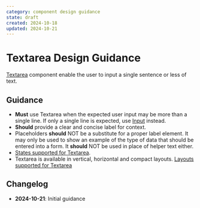 ```yaml
---
category: component design guidance
state: draft
created: 2024-10-18
updated: 2024-10-21
---
```


# Textarea Design Guidance

[Textarea](https://clarity.design/documentation/textarea) component enable the user to input a single sentence or less of text.

## Guidance

- **Must** use Textarea when the expected user input may be more than a single line. If only a single line is expected, use [Input](https://clarity.design/documentation/input) instead.
- **Should** provide a clear and concise label for context.
- Placeholders **should** NOT be a substitute for a proper label element. It may only be used to show an example of the type of data that should be entered into a form. It **should** NOT be used in place of helper text either.
- [States supported for Textarea](https://clarity.design/documentation/textarea#states).
- Textarea is available in vertical, horizontal and compact layouts. [Layouts supported for Textarea](https://clarity.design/documentation/textarea#layouts)

## Changelog

- **2024-10-21**: Initial guidance